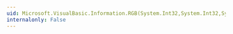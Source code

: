 ```yaml
---
uid: Microsoft.VisualBasic.Information.RGB(System.Int32,System.Int32,System.Int32)
internalonly: False
---
```

